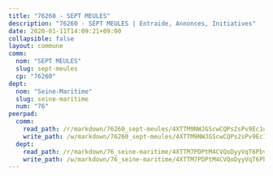 ```yaml
---
title: "76260 - SEPT MEULES"
description: "76260 - SEPT MEULES | Entraide, Annonces, Initiatives"
date: 2020-01-11T14:09:21+09:00
collapsible: false
layout: commune
comm:
  nom: "SEPT MEULES"
  slug: sept-meules
  cp: "76260"
dept:
  nom: "Seine-Maritime"
  slug: seine-maritime
  num: "76"
peerpad:
  comm:
    read_path: /r/markdown/76260_sept-meules/4XTTM9NWJGScwCQPs2sPv9Ec1uHDWFF5i55Yhm8A7ZZbrjc6Q
    write_path: /w/markdown/76260_sept-meules/4XTTM9NWJGScwCQPs2sPv9Ec1uHDWFF5i55Yhm8A7ZZbrjc6Q-K3TgUdxBoCJngnxXjWdZH2i5ZYYcWcEyvsxPRfoJAoDQaMA1kXwAvspNiP3sc8DMsGQ8ppMjVF69YdqAk91PQA1fSrncU773U4w4iXZjRouZBsU8iCpzyvCnqMiMLMcgBY7kXZoz
  dept:
    read_path: /r/markdown/76_seine-maritime/4XTTM7PDPtM4CVQoDyyVqT6Pbvj1SVtndpXJdTDsc7xwdMTdt
    write_path: /w/markdown/76_seine-maritime/4XTTM7PDPtM4CVQoDyyVqT6Pbvj1SVtndpXJdTDsc7xwdMTdt-K3TgUmo7Qwp8ZQz8qKFjC8WCY27ypEpX2c8BXeSV9rrPY1zRZn2SrYwkBXF8VnHkcepiXsccFfKHYuT2JNgSMXxLRaUGRu6o5B3BB15nZxEho97cTz3yC4eRTX4hZM1hcyAZrn8r
---
```


